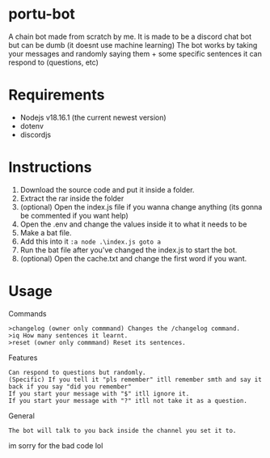 # portu-bot
A chain bot made from scratch by me. It is made to be a discord chat bot but can be dumb (it doesnt use machine learning)
The bot works by taking your messages and randomly saying them + some specific sentences it can respond to (questions, etc)

# Requirements
- Nodejs v18.16.1 (the current newest version)
- dotenv
- discordjs

# Instructions
1. Download the source code and put it inside a folder.
2. Extract the rar inside the folder
3. (optional) Open the index.js file if you wanna change anything (its gonna be commented if you want help)
4. Open the .env and change the values inside it to what it needs to be
5. Make a bat file.
6. Add this into it ```:a
node .\index.js
goto a```
7. Run the bat file after you've changed the index.js to start the bot.
8. (optional) Open the cache.txt and change the first word if you want.

# Usage
Commands 
```
>changelog (owner only commmand) Changes the /changelog command.
>iq How many sentences it learnt.
>reset (owner only commmand) Reset its sentences.
```
Features
```
Can respond to questions but randomly.
(Specific) If you tell it "pls remember" itll remember smth and say it back if you say "did you remember"
If you start your message with "$" itll ignore it.
If you start your message with "?" itll not take it as a question.
```
General
```
The bot will talk to you back inside the channel you set it to.
```

im sorry for the bad code lol
